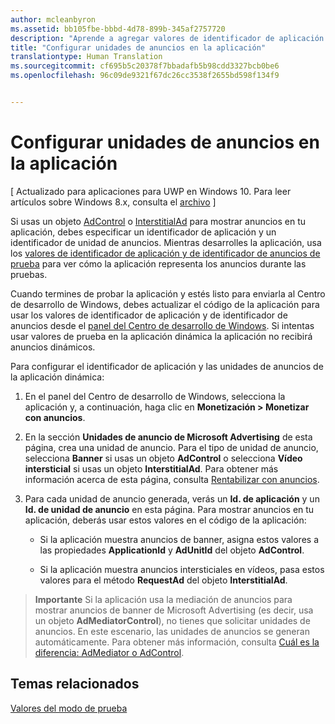 ```yaml
---
author: mcleanbyron
ms.assetid: bb105fbe-bbbd-4d78-899b-345af2757720
description: "Aprende a agregar valores de identificador de aplicación y de identificador de unidad de anuncios a la aplicación desde el panel del Centro de desarrollo de Windows antes de enviar la aplicación a la Tienda."
title: "Configurar unidades de anuncios en la aplicación"
translationtype: Human Translation
ms.sourcegitcommit: cf695b5c20378f7bbadafb5b98cdd3327bcb0be6
ms.openlocfilehash: 96c09de9321f67dc26cc3538f2655bd598f134f9


---
```


# Configurar unidades de anuncios en la aplicación


\[ Actualizado para aplicaciones para UWP en Windows 10. Para leer artículos sobre Windows 8.x, consulta el [archivo](http://go.microsoft.com/fwlink/p/?linkid=619132) \]

Si usas un objeto [AdControl](https://msdn.microsoft.com/library/windows/apps/microsoft.advertising.winrt.ui.adcontrol.aspx) o [InterstitialAd](https://msdn.microsoft.com/library/windows/apps/microsoft.advertising.winrt.ui.interstitialad.aspx) para mostrar anuncios en tu aplicación, debes especificar un identificador de aplicación y un identificador de unidad de anuncios. Mientras desarrolles la aplicación, usa los [valores de identificador de aplicación y de identificador de anuncios de prueba](test-mode-values.md) para ver cómo la aplicación representa los anuncios durante las pruebas.

Cuando termines de probar la aplicación y estés listo para enviarla al Centro de desarrollo de Windows, debes actualizar el código de la aplicación para usar los valores de identificador de aplicación y de identificador de anuncios desde el [panel del Centro de desarrollo de Windows](https://msdn.microsoft.com/library/windows/apps/mt170658.aspx). Si intentas usar valores de prueba en la aplicación dinámica la aplicación no recibirá anuncios dinámicos.

Para configurar el identificador de aplicación y las unidades de anuncios de la aplicación dinámica:

1.  En el panel del Centro de desarrollo de Windows, selecciona la aplicación y, a continuación, haga clic en **Monetización > Monetizar con anuncios**.
2.  En la sección **Unidades de anuncio de Microsoft Advertising** de esta página, crea una unidad de anuncio. Para el tipo de unidad de anuncio, selecciona **Banner** si usas un objeto **AdControl** o selecciona **Vídeo intersticial** si usas un objeto **InterstitialAd**. Para obtener más información acerca de esta página, consulta [Rentabilizar con anuncios](../publish/monetize-with-ads.md).

3.  Para cada unidad de anuncio generada, verás un **Id. de aplicación** y un **Id. de unidad de anuncio** en esta página. Para mostrar anuncios en tu aplicación, deberás usar estos valores en el código de la aplicación:

    * Si la aplicación muestra anuncios de banner, asigna estos valores a las propiedades **ApplicationId** y **AdUnitId** del objeto **AdControl**.

    * Si la aplicación muestra anuncios intersticiales en vídeos, pasa estos valores para el método **RequestAd** del objeto **InterstitialAd**.

> **Importante** Si la aplicación usa la mediación de anuncios para mostrar anuncios de banner de Microsoft Advertising (es decir, usa un objeto **AdMediatorControl**), no tienes que solicitar unidades de anuncios. En este escenario, las unidades de anuncios se generan automáticamente. Para obtener más información, consulta [Cuál es la diferencia: AdMediator o AdControl](what-is-the-difference-admediatorcontrol-or-adcontrol.md).

 

## Temas relacionados

[Valores del modo de prueba](test-mode-values.md)


 

 



<!--HONumber=Jun16_HO4-->


